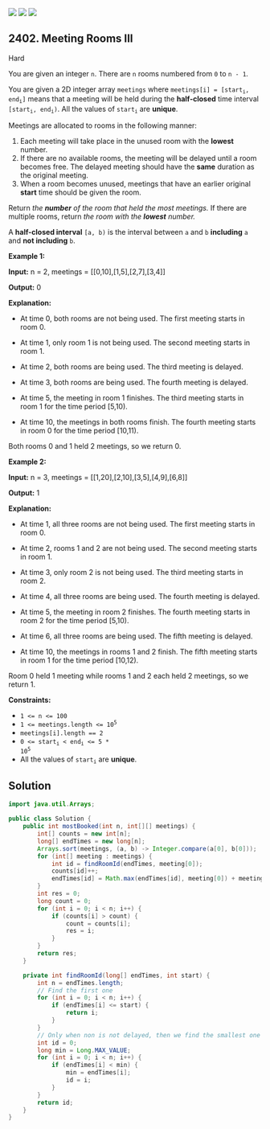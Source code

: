 [![](https://img.shields.io/github/stars/javadev/LeetCode-in-Java?label=Stars&style=flat-square)](https://github.com/javadev/LeetCode-in-Java)
[![](https://img.shields.io/github/forks/javadev/LeetCode-in-Java?label=Fork%20me%20on%20GitHub%20&style=flat-square)](https://github.com/javadev/LeetCode-in-Java/fork)
[![](https://img.shields.io/badge/-LeetCode%20in%20Kotlin-blue?style=flat-square)](https://github.com/javadev/LeetCode-in-Kotlin)

## 2402\. Meeting Rooms III

Hard

You are given an integer `n`. There are `n` rooms numbered from `0` to `n - 1`.

You are given a 2D integer array `meetings` where <code>meetings[i] = [start<sub>i</sub>, end<sub>i</sub>]</code> means that a meeting will be held during the **half-closed** time interval <code>[start<sub>i</sub>, end<sub>i</sub>)</code>. All the values of <code>start<sub>i</sub></code> are **unique**.

Meetings are allocated to rooms in the following manner:

1.  Each meeting will take place in the unused room with the **lowest** number.
2.  If there are no available rooms, the meeting will be delayed until a room becomes free. The delayed meeting should have the **same** duration as the original meeting.
3.  When a room becomes unused, meetings that have an earlier original **start** time should be given the room.

Return _the **number** of the room that held the most meetings._ If there are multiple rooms, return _the room with the **lowest** number._

A **half-closed interval** `[a, b)` is the interval between `a` and `b` **including** `a` and **not including** `b`.

**Example 1:**

**Input:** n = 2, meetings = \[\[0,10],[1,5],[2,7],[3,4]]

**Output:** 0

**Explanation:**

- At time 0, both rooms are not being used. The first meeting starts in room 0.

- At time 1, only room 1 is not being used. The second meeting starts in room 1.

- At time 2, both rooms are being used. The third meeting is delayed.

- At time 3, both rooms are being used. The fourth meeting is delayed.

- At time 5, the meeting in room 1 finishes. The third meeting starts in room 1 for the time period [5,10).

- At time 10, the meetings in both rooms finish. The fourth meeting starts in room 0 for the time period [10,11).

Both rooms 0 and 1 held 2 meetings, so we return 0. 

**Example 2:**

**Input:** n = 3, meetings = \[\[1,20],[2,10],[3,5],[4,9],[6,8]]

**Output:** 1

**Explanation:**

- At time 1, all three rooms are not being used. The first meeting starts in room 0.

- At time 2, rooms 1 and 2 are not being used. The second meeting starts in room 1.

- At time 3, only room 2 is not being used. The third meeting starts in room 2.

- At time 4, all three rooms are being used. The fourth meeting is delayed.

- At time 5, the meeting in room 2 finishes. The fourth meeting starts in room 2 for the time period [5,10).

- At time 6, all three rooms are being used. The fifth meeting is delayed.

- At time 10, the meetings in rooms 1 and 2 finish. The fifth meeting starts in room 1 for the time period [10,12).

Room 0 held 1 meeting while rooms 1 and 2 each held 2 meetings, so we return 1. 

**Constraints:**

*   `1 <= n <= 100`
*   <code>1 <= meetings.length <= 10<sup>5</sup></code>
*   `meetings[i].length == 2`
*   <code>0 <= start<sub>i</sub> < end<sub>i</sub> <= 5 * 10<sup>5</sup></code>
*   All the values of <code>start<sub>i</sub></code> are **unique**.

## Solution

```java
import java.util.Arrays;

public class Solution {
    public int mostBooked(int n, int[][] meetings) {
        int[] counts = new int[n];
        long[] endTimes = new long[n];
        Arrays.sort(meetings, (a, b) -> Integer.compare(a[0], b[0]));
        for (int[] meeting : meetings) {
            int id = findRoomId(endTimes, meeting[0]);
            counts[id]++;
            endTimes[id] = Math.max(endTimes[id], meeting[0]) + meeting[1] - meeting[0];
        }
        int res = 0;
        long count = 0;
        for (int i = 0; i < n; i++) {
            if (counts[i] > count) {
                count = counts[i];
                res = i;
            }
        }
        return res;
    }

    private int findRoomId(long[] endTimes, int start) {
        int n = endTimes.length;
        // Find the first one
        for (int i = 0; i < n; i++) {
            if (endTimes[i] <= start) {
                return i;
            }
        }
        // Only when non is not delayed, then we find the smallest one
        int id = 0;
        long min = Long.MAX_VALUE;
        for (int i = 0; i < n; i++) {
            if (endTimes[i] < min) {
                min = endTimes[i];
                id = i;
            }
        }
        return id;
    }
}
```